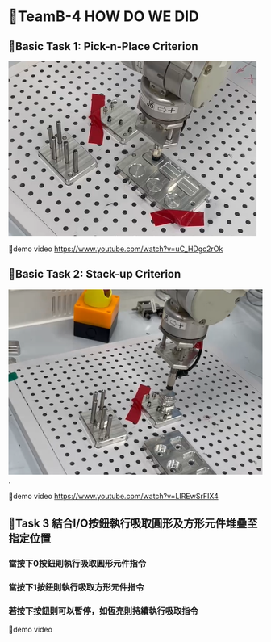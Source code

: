# 👋TeamB-4 HOW DO WE DID
## 🌱Basic Task 1: Pick-n-Place Criterion
  ![image](https://github.com/gujingde/gujingde/blob/main/%E8%9E%A2%E5%B9%95%E6%93%B7%E5%8F%96%E7%95%AB%E9%9D%A2%202023-11-28%20040012.png)
  
  🔹demo video
    https://www.youtube.com/watch?v=uC_HDgc2rOk
## 🌱Basic Task 2: Stack-up Criterion
  ![image](https://github.com/Hsin-Tzu-YU/1121robot-b-4/blob/main/%E8%9E%A2%E5%B9%95%E6%93%B7%E5%8F%96%E7%95%AB%E9%9D%A2%202023-11-28%20133143.png).
  
  🔹demo video
    https://www.youtube.com/watch?v=LIREwSrFIX4
## 🌱Task 3 結合I/O按鈕執行吸取圓形及方形元件堆疊至指定位置
  ### 當按下0按鈕則執行吸取圓形元件指令
  ### 當按下1按鈕則執行吸取方形元件指令
  ### 若按下按鈕則可以暫停，如恆亮則持續執行吸取指令
  🔹demo video
